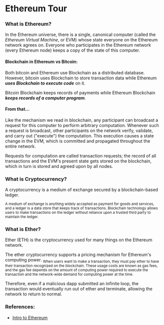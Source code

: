 # Ethereum Tour

### What is Ethereum?

In the Ethereum universe, there is a single, canonical computer (called the *Ethereum Virtual Machine*, or EVM) whose state everyone on the Ethereum network agrees on. 
Everyone who participates in the Ethereum network (every Ethereum node) keeps a copy of the state of this computer.

#### Blockchain in Ethereum vs Bitcoin:

Both bitcoin and Ethereum use Blockchain as a distributed database.
However, bitcoin uses Blockchain to store transaction data while Ethereum ***uses Blockchain to execute code*** on it. 

Bitcoin Blockchain keeps records of payments while Ethereum Blockchain ***keeps records of a computer program***.

#### From that...

Like the mechanism we read in blockchain, any participant can broadcast a request for this computer to perform arbitrary computation. Whenever such a request is broadcast, other participants on the network verify, validate, and carry out ("execute") the computation. This execution causes a state change in the EVM, which is committed and propagated throughout the entire network.

Requests for computation are called transaction requests; the record of all transactions and the EVM's present state gets stored on the blockchain, which in turn is stored and agreed upon by all nodes.

### What is Cryptocurrency?

A cryptocurrency is a medium of exchange secured by a blockchain-based ledger.

<sub>A medium of exchange is anything widely accepted as payment for goods and services, and a ledger is a data store that keeps track of transactions. Blockchain technology allows users to make transactions on the ledger without reliance upon a trusted third party to maintain the ledger.</sub>

### What is Ether?

Ether (ETH) is the cryptocurrency used for many things on the Ethereum network.

The ether cryptocurrency supports a pricing mechanism for Ethereum's computing power. 
<sub> When users want to make a transaction, they must pay ether to have their transaction recognized on the blockchain. These usage costs are known as gas fees, and the gas fee depends on the amount of computing power required to execute the transaction and the network-wide demand for computing power at the time.</sub>

Therefore, even if a malicious dapp submitted an infinite loop, the transaction would eventually run out of ether and terminate, allowing the network to return to normal.

### References:
- [Intro to Ethereum](https://ethereum.org/en/developers/docs/intro-to-ethereum/)